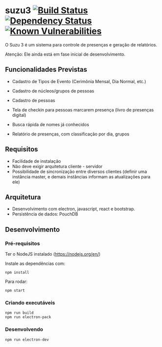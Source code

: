 # suzu3 [![Build Status](https://travis-ci.org/emilnakao/suzu3.svg?branch=master)](https://travis-ci.org/emilnakao/suzu3) [![Dependency Status](https://david-dm.org/emilnakao/suzu3.svg)](https://david-dm.org/emilnakao/suzu3) [![Known Vulnerabilities](https://snyk.io/test/github/emilnakao/suzu3/badge.svg)](https://snyk.io/test/github/emilnakao/suzu3)

O Suzu 3 é um sistema para controle de presenças e geração de relatórios.

Atenção: Ele ainda está em fase inicial de desenvolvimento.

## Funcionalidades Previstas

-   Cadastro de Tipos de Evento (Cerimônia Mensal, Dia Normal, etc.)
-   Cadastro de núcleos/grupos de pessoas
-   Cadastro de pessoas

-   Tela de checkin para pessoas marcarem presença (livro de presenças digital)
-   Busca rápida de nomes já conhecidos

-   Relatório de presenças, com classificação por dia, grupos

## Requisitos

-   Facilidade de instalação
-   Não deve exigir arquitetura cliente - servidor
-   Possibilidade de sincronização entre diversos clientes (definir uma instância master, e demais instâncias informam as atualizações para ele)

## Arquitetura

-   Desenvolvimento com electron, javascript, react e bootstrap.
-   Persistência de dados: PouchDB

## Desenvolvimento

### Pré-requisitos

Ter o NodeJS instalado (https://nodejs.org/en/)

Instale as dependências com:

    npm install

Para rodar:

    npm start

### Criando executáveis

    npm run build
    npm run electron-pack

### Desenvolvendo

    npm run electron-dev
